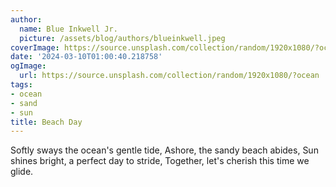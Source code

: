 ```yaml
---
author:
  name: Blue Inkwell Jr.
  picture: /assets/blog/authors/blueinkwell.jpeg
coverImage: https://source.unsplash.com/collection/random/1920x1080/?ocean
date: '2024-03-10T01:00:40.218758'
ogImage:
  url: https://source.unsplash.com/collection/random/1920x1080/?ocean
tags:
- ocean
- sand
- sun
title: Beach Day
---
```


Softly sways the ocean's gentle tide,
Ashore, the sandy beach abides,
Sun shines bright, a perfect day to stride,
Together, let's cherish this time we glide.